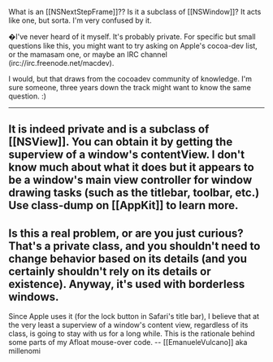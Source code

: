 What is an [[NSNextStepFrame]]?? Is it a subclass of [[NSWindow]]? It acts like one, but sorta. I'm very confused by it.

�I've never heard of it myself. It's probably private. For specific but small questions like this, you might want to try asking on Apple's cocoa-dev list, or the mamasam one, or maybe an IRC channel (irc://irc.freenode.net/macdev).

I would, but that draws from the cocoadev community of knowledge. I'm sure someone, three years down the track might want to know the same question. :)

----
It is indeed private and is a subclass of [[NSView]]. You can obtain it by getting the superview of a window's contentView. I don't know much about what it does but it appears to be a window's main view controller for window drawing tasks (such as the titlebar, toolbar, etc.) Use class-dump on [[AppKit]] to learn more.
----
Is this a real problem, or are you just curious?  That's a private class, and you shouldn't need to change behavior based on its details (and you certainly shouldn't rely on its details or existence).  Anyway, it's used with borderless windows.
----
Since Apple uses it (for the lock button in Safari's title bar), I believe that at the very least a superview of a window's content view, regardless of its class, is going to stay with us for a long while. This is the rationale behind some parts of my Afloat mouse-over code. -- [[EmanueleVulcano]] aka millenomi